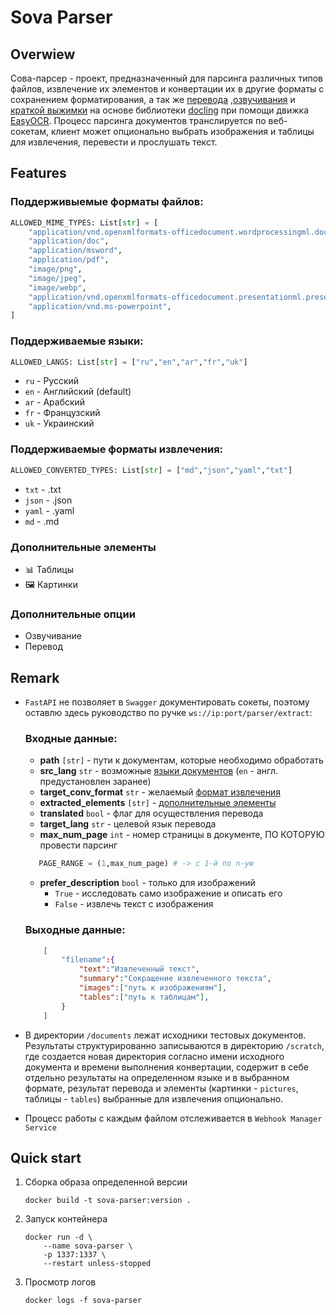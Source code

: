 # Sova Parser

## Overwiew
Сова-парсер - проект, предназначенный для парсинга различных типов файлов, извлечение их элементов и конвертации их в другие форматы с сохранением форматирования, а так же [перевода](https://py-googletrans.readthedocs.io/en/latest/) ,[озвучивания](https://huggingface.co/coqui/XTTS-v2) и [краткой выжимки](http://192.168.0.67:8009/docs#/LLM_Tools/llm_tools_summary_llm_tools_summary_text_post) на основе библиотеки [docling](https://github.com/docling-project/docling) при помощи движка [EasyOCR](https://www.jaided.ai/easyocr/documentation/). Процесс парсинга документов транслируется по веб-сокетам, клиент может опционально выбрать изображения и таблицы для извлечения, перевести и прослушать текст.    

## Features 
### Поддерживыемые форматы файлов:
```python
ALLOWED_MIME_TYPES: List[str] = [
    "application/vnd.openxmlformats-officedocument.wordprocessingml.document",
    "application/doc",
    "application/msword",
    "application/pdf",
    "image/png",    
    "image/jpeg",
    "image/webp",
    "application/vnd.openxmlformats-officedocument.presentationml.presentation",
    "application/vnd.ms-powerpoint",
]
```

### Поддерживаемые языки:
```python 
ALLOWED_LANGS: List[str] = ["ru","en","ar","fr","uk"]
```
 - `ru` - Русский
 - `en` - Английский (default)
 - `ar` - Арабский
 - `fr` - Французский
 - `uk` - Украинский
  
### Поддерживаемые форматы извлечения:
```python 
ALLOWED_CONVERTED_TYPES: List[str] = ["md","json","yaml","txt"]
```
 - `txt` - .txt
 - `json` - .json
 - `yaml` - .yaml
 - `md` - .md
 
### Дополнительные элементы
- 📊 Таблицы
- 🖼️ Картинки

### Дополнительные опции
- Озвучивание
- Перевод



## Remark
 - `FastAPI` не позволяет в `Swagger` документировать сокеты, поэтому оставлю здесь руководство по ручке `ws://ip:port/parser/extract`: 
    ### Входные данные:
     - **path** `[str]` - пути к документам, которые необходимо обработать 
     - **src_lang** `str` - возможные [языки документов](#поддерживаемые-языки) (`en` - англ. предустановлен заранее)
     - **target_conv_format** `str` - желаемый [формат извлечения](#поддерживаемые-форматы-извлечения)
     - **extracted_elements** `[str]` - [дополнительные элементы](#дополнительные-элементы)
     - **translated** `bool` - флаг для осуществления перевода
     - **target_lang** `str` - целевой язык перевода 
     - **max_num_page** `int` - номер страницы в документе, ПО КОТОРУЮ провести парсинг 
     ```python
        PAGE_RANGE = (1,max_num_page) # -> с 1-й по n-ую
     ```    
     - **prefer_description** ``bool`` - только для изображений   
        - `True` - исследовать само изображение и описать его 
        - `False` - извлечь текст с изображения 
    
    ### Выходные данные:
    ```json
        [
            "filename":{
                "text":"Извлеченный текст",
                "summary":"Сокращение извлеченного текста",
                "images":["путь к изображениям"],
                "tables":["путь к таблицам"],
            }
        ]
    ```
 - В директории `/documents` лежат исходники тестовых документов.
    Результаты структурированно записываются в директорию `/scratch`, где создается новая директория согласно имени исходного документа и времени выполнения конвертации, содержит в себе отдельно результаты на определенном языке и в выбранном формате, результат перевода и элементы (картинки - `pictures`, таблицы - `tables`) выбранные для извлечения опционально.
 - Процесс работы с каждым файлом отслеживается в `Webhook Manager Service`

## Quick start

1.  Сборка образа определенной версии

    ```shell
    docker build -t sova-parser:version .
    ```

2) Запуск контейнера  

    ```shell
    docker run -d \
        --name sova-parser \
        -p 1337:1337 \
        --restart unless-stopped
    ```
3) Просмотр логов

    ```shell
    docker logs -f sova-parser
    ```